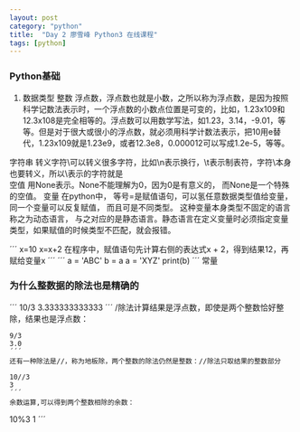 ```yaml
---
layout: post
category: "python"
title:  "Day 2 廖雪峰 Python3 在线课程"
tags: [python]
---
```

### Python基础
1. 数据类型
整数
浮点数，浮点数也就是小数，之所以称为浮点数，是因为按照科学记数法表示时，一个浮点数的小数点位置是可变的，比如，1.23x109和12.3x108是完全相等的。浮点数可以用数学写法，如1.23，3.14，-9.01，等等。但是对于很大或很小的浮点数，就必须用科学计数法表示，把10用e替代，1.23x109就是1.23e9，或者12.3e8，0.000012可以写成1.2e-5，等等。
<!-- more -->
字符串
转义字符\可以转义很多字符，比如\n表示换行，\t表示制表符，字符\本身也要转义，所以\\表示的字符就是\
空值
用None表示。None不能理解为0，因为0是有意义的， 而None是一个特殊的空值。
变量
在python中， 等号=是赋值语句，可以氢任意数据类型值给变量，同一个变量可以反复赋值， 而且可是不同类型。
这种变量本身类型不固定的语言称之为动态语言， 与之对应的是静态语言。静态语言在定义变量时必须指定变量类型，如果赋值的时候类型不匹配，就会报错。

´´´
x=10
x=x+2
在程序中，赋值语句先计算右侧的表达式x + 2，得到结果12，再赋给变量x
´´´
´´´
a = 'ABC'
b = a
a = 'XYZ'
print(b)
´´´
常量
### 为什么整数据的除法也是精确的
´´´
10/3
3.333333333333
´´´
/除法计算结果是浮点数，即使是两个整数恰好整除，结果也是浮点数：

```
9/3
3.0
´´´
还有一种除法是//，称为地板除，两个整数的除法仍然是整数：//除法只取结果的整数部分

10//3
3
´´´
余数运算,可以得到两个整数相除的余数：

```
10%3
1
´´´

